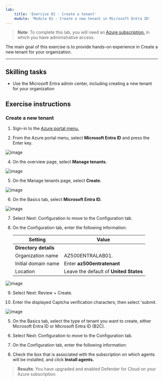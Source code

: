 ```yaml
---
lab:
    title: 'Exercise 01 - Create a tenant'
    module: 'Module 01 - Create a new tenant in Microsoft Entra ID'
---
```



>**Note**: To complete this lab, you will need an [Azure subscription.](https://azure.microsoft.com/en-us/free/?azure-portal=true) in which you have administrative access. 


The main goal of this exercise is to provide hands-on experience in Create a new tenant for your organization. 

---

## Skilling tasks

- Use the Microsoft Entra admin center, including creating a new tenant for your organization

## Exercise instructions

### Create a new tenant

1. Sign-in to the [Azure portal menu.](https://portal.azure.com/)

2. From the Azure portal menu, select **Microsoft Entra ID** and press the Enter key.

  ![image](https://github.com/MicrosoftLearning/AZ500-AzureSecurityTechnologies/assets/91347931/6e896fbe-28b9-4766-9081-54990d636c35)

4. On the overview page, select **Manage tenants.**

 ![image](https://github.com/MicrosoftLearning/AZ500-AzureSecurityTechnologies/assets/91347931/bd34cd8a-d378-4d2c-80c8-37f58015641e)

5. On the Manage tenants page, select **Create.**

![image](https://github.com/MicrosoftLearning/AZ500-AzureSecurityTechnologies/assets/91347931/a270bc01-ca41-488c-85b9-358d233ee4b1)

6. On the Basics tab, select **Microsoft Entra ID.**

![image](https://github.com/MicrosoftLearning/AZ500-AzureSecurityTechnologies/assets/91347931/55f82963-e2e3-4925-9be6-f04d3c7078e9)

7. Select Next: Configuration to move to the Configuration tab.

8. On the Configuration tab, enter the following information:

   |Setting|Value|
   |---|---|
   |**Directory details**|
   |Organization name|AZ500ENTRALAB01.|
   |Initial domain name|Enter **az500entratenant**|
   |Location|Leave the default of **United States**|
  
![image](https://github.com/MicrosoftLearning/AZ500-AzureSecurityTechnologies/assets/91347931/8643fdcd-f89f-49c1-8360-a5193a83949b)

9. Select Next: Review + Create. 

10. Enter the displayed Captcha verification characters, then select 'submit.

![image](https://github.com/MicrosoftLearning/AZ500-AzureSecurityTechnologies/assets/91347931/3e15c072-96ec-4c77-af9a-895ae65f9936)








5. On the Basics tab, select the type of tenant you want to create, either Microsoft Entra ID or Microsoft Entra ID (B2C).

6. Select Next: Configuration to move to the Configuration tab.

7. On the Configuration tab, enter the following information:

 



7. Check the box that is associated with the subscription on which agents will be installed, and click **Install agents.**
   
> **Results**: You have upgraded and enabled Defender for Cloud on your Azure subscription.
